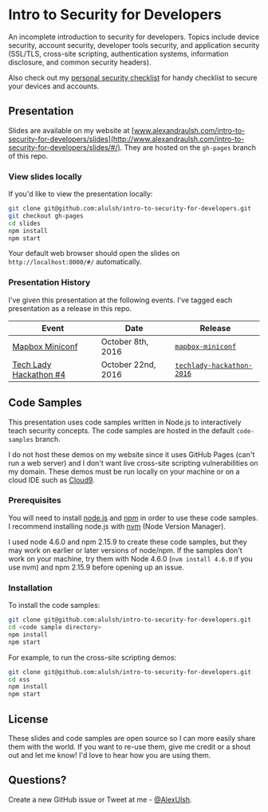 # Intro to Security for Developers

An incomplete introduction to security for developers. Topics include device security, account security, developer tools security, and application security (SSL/TLS, cross-site scripting, authentication systems, information disclosure, and common security headers).

Also check out my [personal security checklist](https://github.com/alulsh/personal-security-checklist) for handy checklist to secure your devices and accounts.

## Presentation

Slides are available on my website at [www.alexandraulsh.com/intro-to-security-for-developers/slides](http://www.alexandraulsh.com/intro-to-security-for-developers/slides/#/). They are hosted on the `gh-pages` branch of this repo.

### View slides locally

If you'd like to view the presentation locally:

```sh
git clone git@github.com:alulsh/intro-to-security-for-developers.git
git checkout gh-pages
cd slides
npm install
npm start
```

Your default web browser should open the slides on `http://localhost:8000/#/` automatically.

### Presentation History

I've given this presentation at the following events. I've tagged each presentation as a release in this repo.

| Event | Date | Release |
|-------|------|---------|
| [Mapbox Miniconf](https://miniconfmapbox.splashthat.com/) | October 8th, 2016 | [`mapbox-miniconf`](https://github.com/alulsh/intro-to-security-for-developers/releases/tag/mapbox-miniconf) |
| [Tech Lady Hackathon #4](http://techladyhackathon.org/) | October 22nd, 2016 | [`techlady-hackathon-2016`](https://github.com/alulsh/intro-to-security-for-developers/releases/tag/techlady-hackathon-2016) |

## Code Samples

This presentation uses code samples written in Node.js to interactively teach security concepts. The code samples are hosted in the default `code-samples` branch.

I do not host these demos on my website since it uses GitHub Pages (can't run a web server) and I don't want live cross-site scripting vulnerabilities on my domain. These demos must be run locally on your machine or on a cloud IDE such as [Cloud9](https://c9.io/).

### Prerequisites

You will need to install [node.js](https://nodejs.org/en/download/) and [npm](https://docs.npmjs.com/getting-started/installing-node) in order to use these code samples. I recommend installing node.js with [nvm](https://github.com/creationix/nvm) (Node Version Manager).

I used node 4.6.0 and npm 2.15.9 to create these code samples, but they may work on earlier or later versions of node/npm. If the samples don't work on your machine, try them with Node 4.6.0 (`nvm install 4.6.0` if you use nvm) and npm 2.15.9 before opening up an issue.

### Installation

To install the code samples:

```sh
git clone git@github.com:alulsh/intro-to-security-for-developers.git
cd <code sample directory>
npm install
npm start
```

For example, to run the cross-site scripting demos:

```sh
git clone git@github.com:alulsh/intro-to-security-for-developers.git
cd xss
npm install
npm start
```

## License

These slides and code samples are open source so I can more easily share them with the world. If you want to re-use them, give me credit or a shout out and let me know! I'd love to hear how you are using them. 

## Questions?

Create a new GitHub issue or Tweet at me - [@AlexUlsh](https://twitter.com/AlexUlsh).